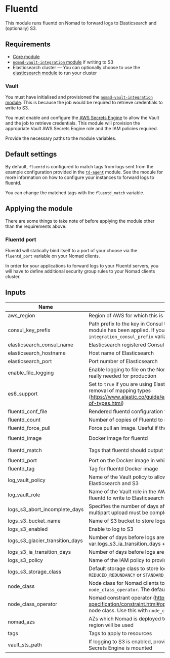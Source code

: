 # Fluentd

This module runs fluentd on Nomad to forward logs to Elasticsearch and (optionally) S3.

## Requirements

- [Core module](../core)
- [`nomad-vault-integration` module](../nomad-vault-integration) if writing to S3
- Elasticsearch cluster — You can optionally choose to use the [elasticsearch module](../elasticsearch) to run your cluster

### Vault

You must have initialised and provisioned the
[`nomad-vault-integration` module](../nomad-vault-integration). This is because the job would be
required to retrieve credentials to write to S3.

You must enable and configure the
[AWS Secrets Engine](https://www.vaultproject.io/docs/secrets/aws/index.html) to allow the Vault
and the job to retrieve credentials. This module will provision the appropriate Vault AWS Secrets
Engine role and the IAM policies required.

Provide the necessary paths to the module variables.

## Default settings

By default, `fluentd` is configured to match tags from logs sent from the example configuration
provided in the [`td-agent`](../td-agent) module. See the module for more information on how to
configure your instances to forward logs to fluentd.

You can change the matched tags with the `fluentd_match` variable.

## Applying the module

There are some things to take note of before applying the module other than the requirements above.

### Fluentd port

Fluentd will statically bind itself to a port of your choose via the `fluentd_port` variable on your
Nomad clients.

In order for your applications to forward logs to your Fluentd servers, you will have to define
additional security group rules to your Nomad clients cluster.

## Inputs

| Name | Description | Type | Default | Required |
|------|-------------|:----:|:-----:|:-----:|
| aws_region | Region of AWS for which this is deployed | string | `ap-southeast-1` | no |
| consul_key_prefix | Path prefix to the key in Consul to set for the `core` module to know that this module has         been applied. If you change this, you have to update the         `integration_consul_prefix` variable in the core module as well. | string | `terraform/` | no |
| elasticsearch_consul_name | Elasticsearch registered Consul service name | string | `elasticsearch` | no |
| elasticsearch_hostname | Host name of Elasticsearch | string | - | yes |
| elasticsearch_port | Port number of Elasticsearch | string | - | yes |
| enable_file_logging | Enable logging to file on the Nomad jobs. Useful for debugging, but not really needed for production | string | `false` | no |
| es6_support | Set to `true` if you are using Elasticsearch 6 and above to support the removal of mapping types (https://www.elastic.co/guide/en/elasticsearch/reference/current/removal-of-types.html) | string | `false` | no |
| fluentd_conf_file | Rendered fluentd configuration file | string | `alloc/config/fluent.conf` | no |
| fluentd_count | Number of copies of Fluentd to run | string | `3` | no |
| fluentd_force_pull | Force pull an image. Useful if the tag is mutable. | string | `false` | no |
| fluentd_image | Docker image for fluentd | string | `govtechsg/fluentd-s3-elasticsearch` | no |
| fluentd_match | Tags that fluentd should output to S3 and Elasticsearch | string | `app.** docker.** services.** system.**` | no |
| fluentd_port | Port on the Docker image in which the TCP interface is exposed | string | `4224` | no |
| fluentd_tag | Tag for fluentd Docker image | string | `1.2.5-latest` | no |
| log_vault_policy | Name of the Vault policy to allow creating AWS credentials to write to Elasticsearch and S3 | string | `fluentd_logger` | no |
| log_vault_role | Name of the Vault role in the AWS secrets engine to provide credentials for fluentd to write to Elasticsearch and S3 | string | `fluentd_logger` | no |
| logs_s3_abort_incomplete_days | Specifies the number of days after initiating a multipart upload when the multipart upload must be completed. | string | `7` | no |
| logs_s3_bucket_name | Name of S3 bucket to store logs for long term archival | string | `l-cloud-staging-logs` | no |
| logs_s3_enabled | Enable to log to S3 | string | `true` | no |
| logs_s3_glacier_transition_days | Number of days before logs are transitioned to IA. Must be > var.logs_s3_ia_transition_days + 30 days | string | `365` | no |
| logs_s3_ia_transition_days | Number of days before logs are transitioned to IA. Must be > 30 days | string | `90` | no |
| logs_s3_policy | Name of the IAM policy to provision for write access to the bucket | string | `LogsS3Write` | no |
| logs_s3_storage_class | Default storage class to store logs in S3. Choose from `STANDARD`, `REDUCED_REDUNDANCY` or `STANDARD_IA` | string | `STANDARD` | no |
| node_class | Node class for Nomad clients to constraint the jobs to. Use this with `node_class_operator`. The default matches everything. | string | `.?` | no |
| node_class_operator | Nomad constrant operator (https://www.nomadproject.io/docs/job-specification/constraint.html#operator) to use for restricting Nomad clients node class. Use this with `node_class`. The default matches everything. | string | `regexp` | no |
| nomad_azs | AZs which Nomad is deployed to. If left empty, the list of AZs from this region will be used | string | `<list>` | no |
| tags | Tags to apply to resources | string | `<map>` | no |
| vault_sts_path | If logging to S3 is enabled, provide to the path in Vault in which the AWS Secrets Engine is mounted | string | `` | no |
